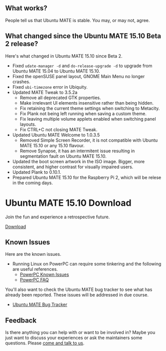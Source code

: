 <!--
.. title: Ubuntu MATE 15.10 Press Kit
.. slug: ubuntu-mate-wily-final-release
.. date: 2015-10-22 21:28:37 UTC
.. tags: Ubuntu,MATE,Wily,PressKit,draft
.. link:
.. description:
.. type: text
.. author: Martin Wimpress
-->

## What works?

People tell us that Ubuntu MATE is stable. You may, or may not, agree.

## What changed since the Ubuntu MATE 15.10 Beta 2 release?

Here's what changed in Ubuntu MATE 15.10 since Beta 2. 

  * Fixed `udate-manager -d` and `do-release-upgrade -d` to upgrade from Ubuntu MATE 15.04 to Ubuntu MATE 15.10.
  * Fixed the openSUSE panel layout, GNOME Main Menu no longer crashes.
  * Fixed `ubi-timezone` error in Ubiquity.
  * Updated MATE Tweak to 3.5.2a
    * Remove all deprecated GTK properties.
    * Make irrelevant UI elements insensitive rather than being hidden.
    * Fix retaining the current theme settings when switching to Metacity.
    * Fix Plank not being left running when saving a custom theme.
    * Fix leaving multiple volume applets enabled when switching panel layouts.
    * Fix CTRL+C not closing MATE Tweak.
  * Updated Ubuntu MATE Welcome to 1.0.3.5
    * Removed Simple Screen Recorder, it is not compatible with Ubuntu MATE 15.10 or any 15.10 flavour.
    * Remove Synapse, it has an intermitent issue resulting in segmentation fault on Ubuntu MATE 15.10.
  * Updated the boot screen artwork in the ISO image. Bigger, more consistent, and higher contrast for visually impaired users.
  * Updated Plank to 0.10.1.
  * Prepared Ubuntu MATE 15.10 for the Raspberry Pi 2, which will be relese in the coming days.

<div class="bs-component">
    <div class="jumbotron">
        <h1>Ubuntu MATE 15.10 Download</h1>
        <p>Join the fun and experience a retrospective future.</p>
        <a href="/wily/" class="btn btn-primary btn-lg">Download</a>
        </p>
    </div>
</div>

## Known Issues

Here are the known issues.

  * Running Linux on PowerPC can require some tinkering and the following are useful references.
    * [PowerPC Known Issues](https://wiki.ubuntu.com/PowerPCKnownIssues)
    * [PowerPC FAQ](https://wiki.ubuntu.com/PowerPCFAQ)

You'll also want to check the Ubuntu MATE bug tracker to see what has already
been reported. These issues will be addressed in due course.

  * [Ubuntu MATE Bug Tracker](https://bugs.launchpad.net/ubuntu-mate)

## Feedback

Is there anything you can help with or want to be involved in? Maybe you just
want to discuss your experiences or ask the maintainers some questions. Please
[come and talk to us](https://ubuntu-mate.community/).
